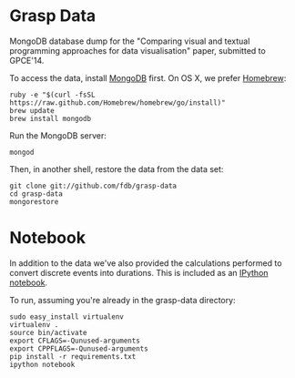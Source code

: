 Grasp Data
==========
MongoDB database dump for the "Comparing visual and textual programming approaches for data visualisation" paper, submitted to GPCE'14.

To access the data, install [MongoDB](http://www.mongodb.org/) first. On OS X, we prefer [Homebrew](http://brew.sh/):

    ruby -e "$(curl -fsSL https://raw.github.com/Homebrew/homebrew/go/install)"
    brew update
    brew install mongodb

Run the MongoDB server:

    mongod

Then, in another shell, restore the data from the data set:

    git clone git://github.com/fdb/grasp-data
    cd grasp-data
    mongorestore

Notebook
========
In addition to the data we've also provided the calculations performed to convert discrete events into durations. This is included as an [IPython notebook](http://ipython.org/notebook.html).

To run, assuming you're already in the grasp-data directory:

    sudo easy_install virtualenv
    virtualenv .
    source bin/activate
    export CFLAGS=-Qunused-arguments
    export CPPFLAGS=-Qunused-arguments
    pip install -r requirements.txt
    ipython notebook
